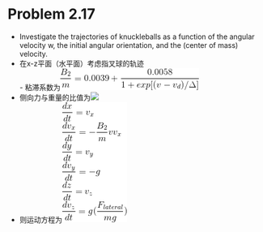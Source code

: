 # Problem 2.17
- Investigate the trajectories of knuckleballs as a function of the angular velocity w, the initial angular orientation, and the (center of mass) velocity.
- 在x-z平面（水平面）考虑指叉球的轨迹 
<br/>- 粘滞系数为![](https://github.com/HollandChen/Computational_Physics_N2015301020067/blob/master/Exercise%2006/Material/CodeCogsEqn%20(2).gif)
- 侧向力与重量的比值为![](https://latex.codecogs.com/gif.latex?\frac{F_{lateral}}{mg}=0.5[\sin(4\theta)-0.25\sin(8\theta)&plus;0.08\sin(12\theta)-0.025\sin(16\theta)])
- 则运动方程为![](https://github.com/HollandChen/Computational_Physics_N2015301020067/blob/master/Exercise%2006/Material/CodeCogsEqn%20(1).gif)
